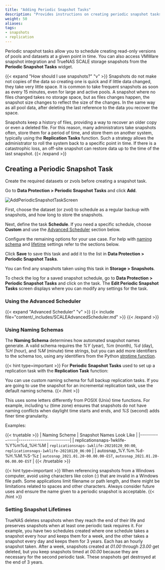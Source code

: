 ```yaml
---
title: "Adding Periodic Snapshot Tasks"
description: "Provides instructions on creating periodic snapshot tasks in TrueNAS SCALE."
weight: 50
aliases:
tags:
- snapshots
- replication
---
```




Periodic snapshot tasks allow you to schedule creating read-only versions of pools and datasets at a given point in time. You can also access VMWare snapshot integration and TrueNAS SCALE storage snapshots from the **Periodic Snapshot Tasks** widget.

{{< expand "How should I use snapshots?" "v" >}}
Snapshots do not make not copies of the data so creating one is quick and if little data changed, they take very little space.
It is common to take frequent snapshots as soon as every 15 minutes, even for large and active pools.
A snapshot where no files changed takes no storage space, but as files changes happen, the snapshot size changes to reflect the size of the changes.
In the same way as all pool data, after deleting the last reference to the data you recover the space.

Snapshots keep a history of files, providing a way to recover an older copy or even a deleted file.
For this reason, many administrators take snapshots often, store them for a period of time, and store them on another system, typically using the **Replication Tasks** function.
Such a strategy allows the administrator to roll the system back to a specific point in time.
If there is a catastrophic loss, an off-site snapshot can restore data up to the time of the last snapshot.
{{< /expand >}}

## Creating a Periodic Snapshot Task

Create the required datasets or zvols before creating a snapshot task.

Go to **Data Protection > Periodic Snapshot Tasks** and click **Add**.

![AddPeriodicSnapshotTaskScreen](/images/SCALE/DataProtection/AddPeriodicSnapshotTaskScreen.png "Add Periodic Snapshot Task")

First, choose the dataset (or zvol) to schedule as a regular backup with snapshots, and how long to store the snapshots.

Next, define the task **Schedule**.
If you need a specific schedule, choose **Custom** and use the [Advanced Scheduler](#using-the-advanced-scheduler) section below.

Configure the remaining options for your use case. 
For help with [naming schema](#using-naming-schemas) and [lifetime](#setting-snapshot-lifetimes) settings refer to the sections below.

Click **Save** to save this task and add it to the list in **Data Protection > Periodic Snapshot Tasks**.

You can find any snapshots taken using this task in **Storage > Snapshots**.

To check the log for a saved snapshot schedule, go to **Data Protection > Periodic Snapshot Tasks** and click on the task. The **Edit Periodic Snapshot Tasks** screen displays where you can modify any settings for the task.

### Using the Advanced Scheduler
{{< expand "Advanced Scheduler" "v" >}}
{{< include file="content/_includes/SCALEAdvancedScheduler.md" >}}
{{< /expand >}}

### Using Naming Schemas

The **Naming Schema** determines how automated snapshot names generate.
A valid schema requires the *%Y* (year), *%m* (month), *%d* (day), *%H* (hour), and *%M* (minute) time strings, but you can add more identifiers to the schema too, using any identifiers from the Python [strptime function](https://docs.python.org/3/library/datetime.html#strftime-and-strptime-behavior).

{{< hint type=important >}}
For **Periodic Snapshot Tasks** used to set up a replication task with the **Replication Task** function:

You can use custom naming schema for full backup replication tasks. If you are going to use the snapshot for an incremental replication task, use the default naming schema.
{{< /hint >}}

This uses some letters differently from POSIX (Unix) time functions.
For example, including `%z` (time zone) ensures that snapshots do not have naming conflicts when daylight time starts and ends, and *%S* (second) adds finer time granularity.

Examples: 

{{< truetable >}}
| Naming Scheme | Snapshot Names Look Like |
|---------------|--------------------------|
| replicationsnaps-1wklife-%Y%m%d_%H:%M | `replicationsnaps-1wklife-20210120_00:00`, `replicationsnaps-1wklife-20210120_06:00` |
| autosnap_%Y.%m.%d-%H.%M.%S-%z | `autosnap_2021.01.20-00.00.00-EST`, `autosnap_2021.01.20-06.00.00-EST` |
{{< /truetable >}}

{{< hint type=important >}}
When referencing snapshots from a Windows computer, avoid using characters like colon (:) that are invalid in a Windows file path.
Some applications limit filename or path length, and there might be limitations related to spaces and other characters.
Always consider future uses and ensure the name given to a periodic snapshot is acceptable.
{{< /hint >}}

### Setting Snapshot Lifetimes

TrueNAS deletes snapshots when they reach the end of their life and preserves snapshots when at least one periodic task requires it.
For example, you have two schedules created where one schedule takes a snapshot every hour and keeps them for a week, and the other takes a snapshot every day and keeps them for 3 years.
Each has an hourly snapshot taken.
After a week, snapshots created at *01.00* through *23.00* get deleted, but you keep snapshots timed at *00.00* because they are necessary for the second periodic task. 
These snapshots get destroyed at the end of 3 years.
